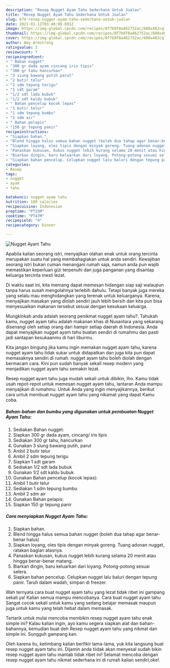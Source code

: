 ```yaml
---
description: "Resep Nugget Ayam Tahu Sederhana Untuk Jualan"
title: "Resep Nugget Ayam Tahu Sederhana Untuk Jualan"
slug: 674-resep-nugget-ayam-tahu-sederhana-untuk-jualan
date: 2021-01-12T03:48:09.691Z
image: https://img-global.cpcdn.com/recipes/0f7b9f8a462752ac/680x482cq70/nugget-ayam-tahu-foto-resep-utama.jpg
thumbnail: https://img-global.cpcdn.com/recipes/0f7b9f8a462752ac/680x482cq70/nugget-ayam-tahu-foto-resep-utama.jpg
cover: https://img-global.cpcdn.com/recipes/0f7b9f8a462752ac/680x482cq70/nugget-ayam-tahu-foto-resep-utama.jpg
author: Amy Armstrong
ratingvalue: 3
reviewcount: 7
recipeingredient:
- " Bahan nugget"
- "300 gr dada ayam cincang iris tipis"
- "300 gr tahu hancurkan"
- "3 siung bawang putih parut"
- "2 butir telur"
- "2 sdm tepung terigu"
- "1 sdt garam"
- "1/2 sdt lada bubuk"
- "1/2 sdt kaldu bubuk"
- " Bahan pencelup kocok lepas"
- "1 butir telur"
- "1 sdm tepung bumbu"
- "2 sdm air"
- " Bahan pelapis"
- "150 gr tepung panir"
recipeinstructions:
- "Siapkan bahan."
- "Blend hingga halus semua bahan nugget (boleh dua tahap agar benar-benar halus)"
- "Siapkan loyang, oles tipis dengan minyak goreng. Tuang adonan nugget, ratakan bagian atasnya."
- "Panaskan kukusan, kukus nugget lebih kurang selama 20 menit atau hingga benar-benar matang."
- "Biarkan dingin, baru keluarkan dari loyang. Potong-potong sesuai selera."
- "Siapkan bahan pencelup. Celupkan nugget lalu baluri dengan tepung panir. Taruh dalam wadah, simpan di freezer."
categories:
- Resep
tags:
- nugget
- ayam
- tahu

katakunci: nugget ayam tahu 
nutrition: 189 calories
recipecuisine: Indonesian
preptime: "PT15M"
cooktime: "PT47M"
recipeyield: "4"
recipecategory: Dinner

---
```



![Nugget Ayam Tahu](https://img-global.cpcdn.com/recipes/0f7b9f8a462752ac/680x482cq70/nugget-ayam-tahu-foto-resep-utama.jpg)

Apabila kalian seorang istri, menyajikan olahan enak untuk orang tercinta merupakan suatu hal yang membahagiakan untuk anda sendiri. Kewajiban seorang istri bukan cuman menangani rumah saja, namun anda pun wajib memastikan keperluan gizi terpenuhi dan juga panganan yang disantap keluarga tercinta mesti lezat.

Di waktu  saat ini, kita memang dapat memesan hidangan siap saji walaupun tanpa harus susah mengolahnya terlebih dahulu. Tetapi banyak juga mereka yang selalu mau menghidangkan yang terenak untuk keluarganya. Karena, menyajikan masakan yang diolah sendiri jauh lebih bersih dan kita pun bisa menyesuaikan makanan tersebut sesuai dengan kesukaan keluarga. 



Mungkinkah anda adalah seorang penikmat nugget ayam tahu?. Tahukah kamu, nugget ayam tahu adalah makanan khas di Nusantara yang sekarang disenangi oleh setiap orang dari hampir setiap daerah di Indonesia. Anda dapat menyajikan nugget ayam tahu buatan sendiri di rumahmu dan pasti jadi santapan kesukaanmu di hari liburmu.

Kita jangan bingung jika kamu ingin memakan nugget ayam tahu, karena nugget ayam tahu tidak sukar untuk didapatkan dan juga kita pun dapat memasaknya sendiri di rumah. nugget ayam tahu boleh diolah dengan bermacam cara. Kini pun sudah banyak sekali resep modern yang menjadikan nugget ayam tahu semakin lezat.

Resep nugget ayam tahu juga mudah sekali untuk dibikin, lho. Kamu tidak usah repot-repot untuk memesan nugget ayam tahu, lantaran Anda mampu menyajikan di rumahmu. Untuk Anda yang ingin menyajikannya, berikut cara untuk membuat nugget ayam tahu yang nikamat yang dapat Kamu coba.

<!--inarticleads1-->

##### Bahan-bahan dan bumbu yang digunakan untuk pembuatan Nugget Ayam Tahu:

1. Sediakan  Bahan nugget:
1. Siapkan 300 gr dada ayam, cincang/ iris tipis
1. Sediakan 300 gr tahu, hancurkan
1. Gunakan 3 siung bawang putih, parut
1. Ambil 2 butir telur
1. Ambil 2 sdm tepung terigu
1. Siapkan 1 sdt garam
1. Sediakan 1/2 sdt lada bubuk
1. Gunakan 1/2 sdt kaldu bubuk
1. Gunakan  Bahan pencelup (kocok lepas):
1. Ambil 1 butir telur
1. Sediakan 1 sdm tepung bumbu
1. Ambil 2 sdm air
1. Gunakan  Bahan pelapis:
1. Siapkan 150 gr tepung panir




<!--inarticleads2-->

##### Cara menyiapkan Nugget Ayam Tahu:

1. Siapkan bahan.
1. Blend hingga halus semua bahan nugget (boleh dua tahap agar benar-benar halus)
1. Siapkan loyang, oles tipis dengan minyak goreng. Tuang adonan nugget, ratakan bagian atasnya.
1. Panaskan kukusan, kukus nugget lebih kurang selama 20 menit atau hingga benar-benar matang.
1. Biarkan dingin, baru keluarkan dari loyang. Potong-potong sesuai selera.
1. Siapkan bahan pencelup. Celupkan nugget lalu baluri dengan tepung panir. Taruh dalam wadah, simpan di freezer.




Wah ternyata cara buat nugget ayam tahu yang lezat tidak ribet ini gampang sekali ya! Kalian semua mampu mencobanya. Cara buat nugget ayam tahu Sangat cocok sekali untuk kamu yang sedang belajar memasak maupun juga untuk kamu yang telah hebat dalam memasak.

Tertarik untuk mulai mencoba membikin resep nugget ayam tahu enak simple ini? Kalau kalian ingin, ayo kamu segera siapkan alat dan bahan-bahannya, kemudian buat deh Resep nugget ayam tahu yang nikmat dan simple ini. Sungguh gampang kan. 

Oleh karena itu, ketimbang kalian berfikir lama-lama, yuk kita langsung buat resep nugget ayam tahu ini. Dijamin anda tiidak akan menyesal sudah bikin resep nugget ayam tahu mantab tidak ribet ini! Selamat mencoba dengan resep nugget ayam tahu nikmat sederhana ini di rumah kalian sendiri,oke!.

